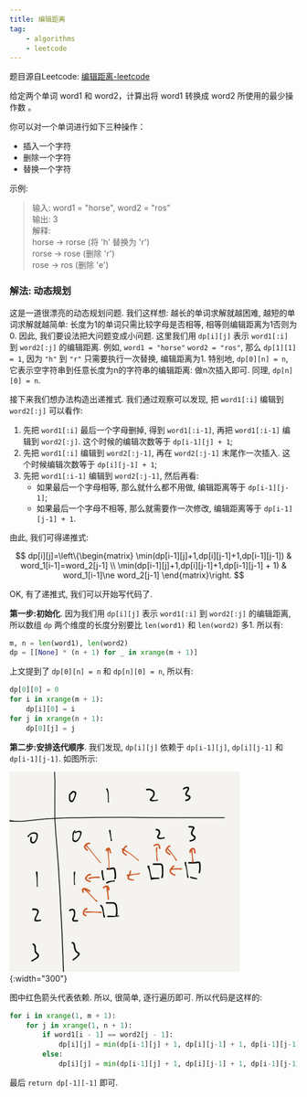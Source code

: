 ```yaml
---
title: 编辑距离
tag:
    - algorithms
    - leetcode
---
```

题目源自Leetcode: [编辑距离-leetcode](https://leetcode-cn.com/problems/edit-distance/)

给定两个单词 word1 和 word2，计算出将 word1 转换成 word2 所使用的最少操作数 。

你可以对一个单词进行如下三种操作：

- 插入一个字符
- 删除一个字符
- 替换一个字符

示例:

> 输入: word1 = "horse", word2 = "ros"<br/>
> 输出: 3<br/>
> 解释: <br/>
> horse -> rorse (将 'h' 替换为 'r')<br/>
> rorse -> rose (删除 'r')<br/>
> rose -> ros (删除 'e')

### 解法: 动态规划
这是一道很漂亮的动态规划问题. 我们这样想: 越长的单词求解就越困难, 越短的单词求解就越简单: 长度为1的单词只需比较字母是否相等, 相等则编辑距离为1否则为0. 因此, 我们要设法把大问题变成小问题. 这里我们用 `dp[i][j]` 表示 `word1[:i]` 到 `word2[:j]` 的编辑距离. 例如, `word1 = "horse"` `word2 = "ros"`, 那么 `dp[1][1] = 1`, 因为 `"h"` 到 `"r"` 只需要执行一次替换, 编辑距离为1. 特别地, `dp[0][n] = n`, 它表示空字符串到任意长度为n的字符串的编辑距离: 做n次插入即可. 同理, `dp[n][0] = n`.

接下来我们想办法构造出递推式. 我们通过观察可以发现, 把 `word1[:i]` 编辑到 `word2[:j]` 可以看作:

1. 先把 `word1[:i]` 最后一个字母删掉, 得到 `word1[:i-1]`, 再把 `word1[:i-1]` 编辑到 `word2[:j]`. 这个时候的编辑次数等于 `dp[i-1][j] + 1`;
2. 先把 `word1[:i]` 编辑到 `word2[:j-1]`, 再在 `word2[:j-1]` 末尾作一次插入. 这个时候编辑次数等于 `dp[i][j-1] + 1`;
3. 先把 `word1[:i-1]` 编辑到 `word2[:j-1]`, 然后再看:
    - 如果最后一个字母相等, 那么就什么都不用做, 编辑距离等于 `dp[i-1][j-1]`;
    - 如果最后一个字母不相等, 那么就需要作一次修改, 编辑距离等于 `dp[i-1][j-1] + 1`.

由此, 我们可得递推式:

$$
dp[i][j]=\left\{\begin{matrix}
\min(dp[i-1][j]+1,dp[i][j-1]+1,dp[i-1][j-1]) & word_1[i-1]=word_2[j-1] \\
\min(dp[i-1][j]+1,dp[i][j-1]+1,dp[i-1][j-1] + 1) & word_1[i-1]\ne word_2[j-1]
\end{matrix}\right.
$$

OK, 有了递推式, 我们可以开始写代码了.

**第一步:初始化**. 因为我们用 `dp[i][j]` 表示 `word1[:i]` 到 `word2[:j]` 的编辑距离, 所以数组 `dp` 两个维度的长度分别要比 `len(word1)` 和 `len(word2)` 多1. 所以有:

```python
m, n = len(word1), len(word2)
dp = [[None] * (n + 1) for _ in xrange(m + 1)]
```

上文提到了 `dp[0][n] = n` 和 `dp[n][0] = n`, 所以有:

```python
dp[0][0] = 0
for i in xrange(m + 1):
    dp[i][0] = i
for j in xrange(n + 1):
    dp[0][j] = j
```

**第二步:安排迭代顺序**. 我们发现, `dp[i][j]` 依赖于 `dp[i-1][j]`, `dp[i][j-1]` 和 `dp[i-1][j-1]`. 如图所示:

![iter](/assets/images/edit-distance_1.png){:width="300"}

图中红色箭头代表依赖. 所以, 很简单, 逐行遍历即可. 所以代码是这样的:

```python
for i in xrange(1, m + 1):
    for j in xrange(1, n + 1):
        if word1[i - 1] == word2[j - 1]:
            dp[i][j] = min(dp[i-1][j] + 1, dp[i][j-1] + 1, dp[i-1][j-1])
        else:
            dp[i][j] = min(dp[i-1][j] + 1, dp[i][j-1] + 1, dp[i-1][j-1] + 1)
```

最后 `return dp[-1][-1]` 即可.
